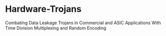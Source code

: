 # Hardware-Trojans
Combating Data Leakage Trojans in Commercial and ASIC Applications With Time Division Multiplexing and Random Encoding 
